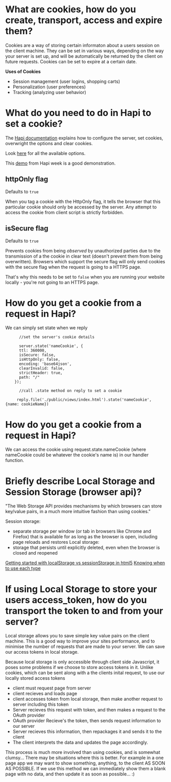 # What are cookies, how do you create, transport, access and expire them?
  Cookies are a way of storing certain informaton about a users session on the client machine.
  They can be set in various ways, depending on the way your server is set up, and will be automatically be returned by the client on future requests.
  Cookies can be set to expire at a certain date.
  
**Uses of Cookies**  
- Session management (user logins, shopping carts)
- Personalization (user preferences)
- Tracking (analyzing user behavior)

# What do you need to do in Hapi to set a cookie?
The [Hapi documentation](http://hapijs.com/tutorials/cookies?lang=en_US) explains how to configure the server, set cookies, overwright the options and clear cookies.

Look [here](http://hapijs.com/api#serverstatename-options) for all the available options.

This [demo](https://github.com/limeyb7/cookies-with-hapi-demo) from Hapi week is a good demonstration.

## httpOnly flag
Defaults to `true`

When you tag a cookie with the HttpOnly flag, it tells the browser that this particular cookie should only be accessed by the server. Any attempt to access the cookie from client script is strictly forbidden.

## isSecure flag
Defaults to `true`

Prevents cookies from being _observed_ by unauthorized parties due to the transmission of a the cookie in clear text (doesn't prevent them from being overwritten). Browsers which support the secure flag will only send cookies with the secure flag when the request is going to a HTTPS page.

That's why this needs to be set to `false` when you are running your website locally - you're not going to an HTTPS page.

# How do you get a cookie from a request in Hapi?
  We can simply set state when we reply

```
      //set the server's cookie details

      server.state('nameCookie', {
      ttl: 360000,
      isSecure: false,
      isHttpOnly: false,
      encoding: 'base64json',
      clearInvalid: false,
      strictHeader: true,
      path: "/"
    });

      //call .state method on reply to set a cookie

     reply.file('./public/views/index.html').state('nameCookie', {name: cookieName})
```


# How do you get a cookie from a request in Hapi?

  We can access the cookie using request.state.nameCookie (where nameCookie could be whatever the cookie's name is) in our handler function.

# Briefly describe Local Storage and Session Storage (browser api)?
"The Web Storage API provides mechanisms by which browsers can store key/value pairs, in a much more intuitive fashion than using cookies."

Session storage:
- separate storage per window (or tab in browsers like Chrome and Firefox) that is available for as long as the browser is open, including page reloads and restores
Local storage:
- storage that persists until explicitly deleted, even when the browser is closed and reopened

[Getting started with localStorage vs sessionStorage in html5](http://javascript.tutorialhorizon.com/2015/09/08/getting-started-with-localstorage-vs-sessionstorage-in-html5/)
[Knowing when to use each type](https://github.com/FAC9/READMES/blob/master/hapi/cache-and-cookies.md#when-to-use-sessionstorage)
# If using Local Storage to store your users access_token, how do you transport the token to and from your server?
  Local storage allows you to save simple key value pairs on the client machine. This is a good way to improve your sites performance, and to minimise the number of requests that are made to your server. We can save our access tokens in local storage.

  Because local storage is only accessible through client side Javascript, it poses some problems if we choose to store access tokens in it. Unlike cookies, which can be sent along with a the clients inital request, to use our locally stored access tokens

  - client must request page from server
  - client recieves and loads page
  - client accesses token from local storage, then make another request to server including this token
  - Server recieves this request with token, and then makes a request to the OAuth provider
  - OAuth provider Recieve's the token, then sends request information to our server
  - Server recieves this information, then repackages it and sends it to the client
  - The client interprets the data and updates the page accordingly.

  This process is much more involved than using cookies, and is somewhat clumsy... There may be situations where this is better. For example in a one page app we may want to show something, anything, to the client AS SOON AS POSSIBLE. If we use this method we can immediately show them a blank page with no data, and then update it as soon as possible... :)
